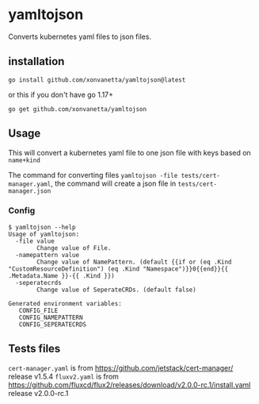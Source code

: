 # yamltojson
Converts kubernetes yaml files to json files.

## installation

`go install github.com/xonvanetta/yamltojson@latest`

or this if you don't have go 1.17+

`go get github.com/xonvanetta/yamltojson`

## Usage
This will convert a kubernetes yaml file to one json file with keys based on `name+kind`

The command for converting files `yamltojson -file tests/cert-manager.yaml`, the command will create a json file in `tests/cert-manager.json`

### Config
```
$ yamltojson --help
Usage of yamltojson:
  -file value
    	Change value of File.
  -namepattern value
    	Change value of NamePattern. (default {{if or (eq .Kind "CustomResourceDefinition") (eq .Kind "Namespace")}}0{{end}}{{ .Metadata.Name }}-{{ .Kind }})
  -seperatecrds
    	Change value of SeperateCRDs. (default false)

Generated environment variables:
   CONFIG_FILE
   CONFIG_NAMEPATTERN
   CONFIG_SEPERATECRDS
```


## Tests files
`cert-manager.yaml` is from https://github.com/jetstack/cert-manager/ release v1.5.4
`fluxv2.yaml` is from https://github.com/fluxcd/flux2/releases/download/v2.0.0-rc.1/install.yaml release v2.0.0-rc.1
